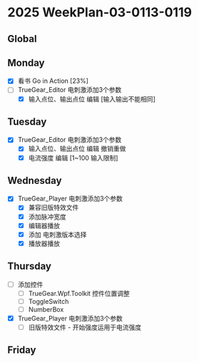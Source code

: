 # 2025 WeekPlan-03-0113-0119

## Global

## Monday

- [x] 看书 Go in Action [23%]
- [ ] TrueGear_Editor 电刺激添加3个参数
  - [x] 输入点位、输出点位 编辑 [输入输出不能相同]

## Tuesday

- [x] TrueGear_Editor 电刺激添加3个参数
  - [x] 输入点位、输出点位 编辑 撤销重做
  - [x] 电流强度 编辑 [1~100 输入限制]

## Wednesday

- [x] TrueGear_Player 电刺激添加3个参数
  - [x] 兼容旧版特效文件
  - [x] 添加脉冲宽度
  - [x] 编辑器播放
  - [x] 添加 电刺激版本选择
  - [x] 播放器播放

## Thursday

- [ ] 添加控件
  - [ ] TrueGear.Wpf.Toolkit 控件位置调整
  - [ ] ToggleSwitch
  - [ ] NumberBox
- [x] TrueGear_Player 电刺激添加3个参数
  - [ ] 旧版特效文件 - 开始强度运用于电流强度

## Friday
